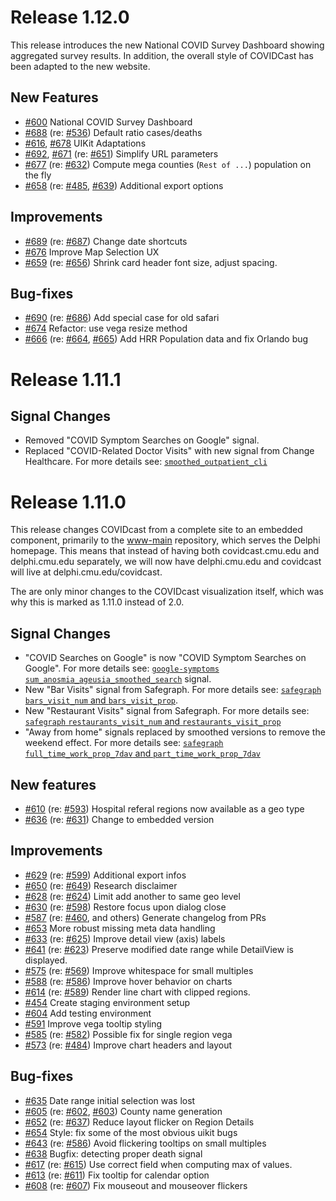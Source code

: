 # Release 1.12.0

This release introduces the new National COVID Survey Dashboard showing aggregated survey results. In addition, the overall style of COVIDCast has been adapted to the new website.

## New Features

- [#600](https://github.com/cmu-delphi/www-covidcast/pull/600) National COVID Survey Dashboard
- [#688](https://github.com/cmu-delphi/www-covidcast/pull/688) (re: [#536](https://github.com/cmu-delphi/www-covidcast/issues/536)) Default ratio cases/deaths
- [#616](https://github.com/cmu-delphi/www-covidcast/pull/616), [#678](https://github.com/cmu-delphi/www-covidcast/pull/678) UIKit Adaptations
- [#692](https://github.com/cmu-delphi/www-covidcast/pull/692), [#671](https://github.com/cmu-delphi/www-covidcast/pull/671) (re: [#651](https://github.com/cmu-delphi/www-covidcast/issues/651)) Simplify URL parameters
- [#677](https://github.com/cmu-delphi/www-covidcast/pull/677) (re: [#632](https://github.com/cmu-delphi/www-covidcast/issues/632)) Compute mega counties (`Rest of ...`) population on the fly
- [#658](https://github.com/cmu-delphi/www-covidcast/pull/658) (re: [#485](https://github.com/cmu-delphi/www-covidcast/issues/485), [#639](https://github.com/cmu-delphi/www-covidcast/issues/639)) Additional export options

## Improvements

- [#689](https://github.com/cmu-delphi/www-covidcast/pull/689) (re: [#687](https://github.com/cmu-delphi/www-covidcast/issues/687)) Change date shortcuts
- [#676](https://github.com/cmu-delphi/www-covidcast/pull/676) Improve Map Selection UX
- [#659](https://github.com/cmu-delphi/www-covidcast/pull/659) (re: [#656](https://github.com/cmu-delphi/www-covidcast/issues/656)) Shrink card header font size, adjust spacing.

## Bug-fixes

- [#690](https://github.com/cmu-delphi/www-covidcast/pull/690) (re: [#686](https://github.com/cmu-delphi/www-covidcast/issues/686)) Add special case for old safari
- [#674](https://github.com/cmu-delphi/www-covidcast/pull/674) Refactor: use vega resize method
- [#666](https://github.com/cmu-delphi/www-covidcast/pull/666) (re: [#664](https://github.com/cmu-delphi/www-covidcast/issues/664), [#665](https://github.com/cmu-delphi/www-covidcast/issues/665)) Add HRR Population data and fix Orlando bug

# Release 1.11.1

## Signal Changes

- Removed "COVID Symptom Searches on Google" signal.
- Replaced "COVID-Related Doctor Visits" with new signal from Change Healthcare. For more details see: [`smoothed_outpatient_cli`](https://cmu-delphi.github.io/delphi-epidata/api/covidcast-signals/chng.html)

# Release 1.11.0

This release changes COVIDcast from a complete site to an embedded component, primarily to the [www-main](https://github.com/cmu-delphi/www-covidcast) repository, which serves the Delphi homepage. This means that instead of having both covidcast.cmu.edu and delphi.cmu.edu separately, we will now have delphi.cmu.edu and covidcast will live at delphi.cmu.edu/covidcast.

The are only minor changes to the COVIDcast visualization itself, which was why this is marked as 1.11.0 instead of 2.0.

## Signal Changes

- "COVID Searches on Google" is now "COVID Symptom Searches on Google". For more details see: [`google-symptoms` `sum_anosmia_ageusia_smoothed_search`](https://cmu-delphi.github.io/delphi-epidata/api/covidcast-signals/google-symptoms.html) signal.
- New "Bar Visits" signal from Safegraph. For more details see: [`safegraph` `bars_visit_num` and `bars_visit_prop`](https://cmu-delphi.github.io/delphi-epidata/api/covidcast-signals/safegraph.html#safegraph-weekly-patterns).
- New "Restaurant Visits" signal from Safegraph. For more details see: [`safegraph` `restaurants_visit_num` and `restaurants_visit_prop`](https://cmu-delphi.github.io/delphi-epidata/api/covidcast-signals/safegraph.html#safegraph-weekly-patterns)
- "Away from home" signals replaced by smoothed versions to remove the weekend effect. For more details see: [`safegraph` `full_time_work_prop_7dav` and `part_time_work_prop_7dav`](https://cmu-delphi.github.io/delphi-epidata/api/covidcast-signals/safegraph.html#safegraph-social-distancing-metrics)

## New features

- [#610](https://github.com/cmu-delphi/www-covidcast/pull/610) (re: [#593](https://github.com/cmu-delphi/www-covidcast/issues/593)) Hospital referal regions now available as a geo type
- [#636](https://github.com/cmu-delphi/www-covidcast/pull/636) (re: [#631](https://github.com/cmu-delphi/www-covidcast/issues/631)) Change to embedded version

## Improvements

- [#629](https://github.com/cmu-delphi/www-covidcast/pull/629) (re: [#599](https://github.com/cmu-delphi/www-covidcast/issues/599)) Additional export infos
- [#650](https://github.com/cmu-delphi/www-covidcast/pull/650) (re: [#649](https://github.com/cmu-delphi/www-covidcast/issues/649)) Research disclaimer
- [#628](https://github.com/cmu-delphi/www-covidcast/pull/628) (re: [#624](https://github.com/cmu-delphi/www-covidcast/issues/624)) Limit add another to same geo level
- [#630](https://github.com/cmu-delphi/www-covidcast/pull/630) (re: [#598](https://github.com/cmu-delphi/www-covidcast/issues/598)) Restore focus upon dialog close
- [#587](https://github.com/cmu-delphi/www-covidcast/pull/587) (re: [#460](https://github.com/cmu-delphi/www-covidcast/issues/460), and others) Generate changelog from PRs
- [#653](https://github.com/cmu-delphi/www-covidcast/pull/653) More robust missing meta data handling
- [#633](https://github.com/cmu-delphi/www-covidcast/pull/633) (re: [#625](https://github.com/cmu-delphi/www-covidcast/issues/625)) Improve detail view (axis) labels
- [#641](https://github.com/cmu-delphi/www-covidcast/pull/641) (re: [#623](https://github.com/cmu-delphi/www-covidcast/issues/623)) Preserve modified date range while DetailView is displayed.
- [#575](https://github.com/cmu-delphi/www-covidcast/pull/575) (re: [#569](https://github.com/cmu-delphi/www-covidcast/issues/569)) Improve whitespace for small multiples
- [#588](https://github.com/cmu-delphi/www-covidcast/pull/588) (re: [#586](https://github.com/cmu-delphi/www-covidcast/issues/586)) Improve hover behavior on charts
- [#614](https://github.com/cmu-delphi/www-covidcast/pull/614) (re: [#589](https://github.com/cmu-delphi/www-covidcast/issues/589)) Render line chart with clipped regions.
- [#454](https://github.com/cmu-delphi/www-covidcast/pull/454) Create staging environment setup
- [#604](https://github.com/cmu-delphi/www-covidcast/pull/604) Add testing environment
- [#591](https://github.com/cmu-delphi/www-covidcast/pull/591) Improve vega tooltip styling
- [#585](https://github.com/cmu-delphi/www-covidcast/pull/585) (re: [#582](https://github.com/cmu-delphi/www-covidcast/issues/582)) Possible fix for single region vega
- [#573](https://github.com/cmu-delphi/www-covidcast/pull/573) (re: [#484](https://github.com/cmu-delphi/www-covidcast/issues/484)) Improve chart headers and layout

## Bug-fixes

- [#635](https://github.com/cmu-delphi/www-covidcast/pull/635) Date range initial selection was lost
- [#605](https://github.com/cmu-delphi/www-covidcast/pull/605) (re: [#602](https://github.com/cmu-delphi/www-covidcast/issues/602), [#603](https://github.com/cmu-delphi/www-covidcast/issues/603)) County name generation
- [#652](https://github.com/cmu-delphi/www-covidcast/pull/652) (re: [#637](https://github.com/cmu-delphi/www-covidcast/issues/637)) Reduce layout flicker on Region Details
- [#654](https://github.com/cmu-delphi/www-covidcast/pull/654) Style: fix some of the most obvious uikit bugs
- [#643](https://github.com/cmu-delphi/www-covidcast/pull/643) (re: [#586](https://github.com/cmu-delphi/www-covidcast/issues/586)) Avoid flickering tooltips on small multiples
- [#638](https://github.com/cmu-delphi/www-covidcast/pull/638) Bugfix: detecting proper death signal
- [#617](https://github.com/cmu-delphi/www-covidcast/pull/617) (re: [#615](https://github.com/cmu-delphi/www-covidcast/issues/615)) Use correct field when computing max of values.
- [#613](https://github.com/cmu-delphi/www-covidcast/pull/613) (re: [#611](https://github.com/cmu-delphi/www-covidcast/issues/611)) Fix tooltip for calendar option
- [#608](https://github.com/cmu-delphi/www-covidcast/pull/608) (re: [#607](https://github.com/cmu-delphi/www-covidcast/issues/607)) Fix mouseout and mouseover flickers
